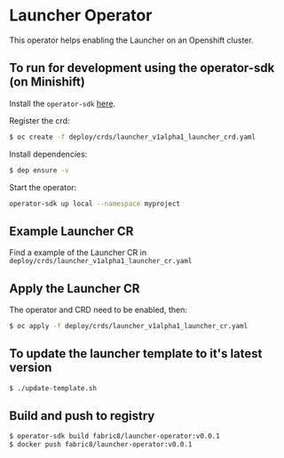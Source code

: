 # Launcher Operator

This operator helps enabling the Launcher on an Openshift cluster.

## To run for development using the operator-sdk (on Minishift)

Install the `operator-sdk` [here](https://github.com/operator-framework/operator-sdk).

Register the crd:
```bash
$ oc create -f deploy/crds/launcher_v1alpha1_launcher_crd.yaml  
```

Install dependencies:
```bash 
$ dep ensure -v
```

Start the operator:
```bash 
operator-sdk up local --namespace myproject   
```

## Example Launcher CR

Find a example of the Launcher CR in `deploy/crds/launcher_v1alpha1_launcher_cr.yaml`

## Apply the Launcher CR

The operator and CRD need to be enabled, then:
```bash
$ oc apply -f deploy/crds/launcher_v1alpha1_launcher_cr.yaml
```

## To update the launcher template to it's latest version

```bash
$ ./update-template.sh
```

## Build and push to registry

```bash
$ operator-sdk build fabric8/launcher-operator:v0.0.1
$ docker push fabric8/launcher-operator:v0.0.1
```